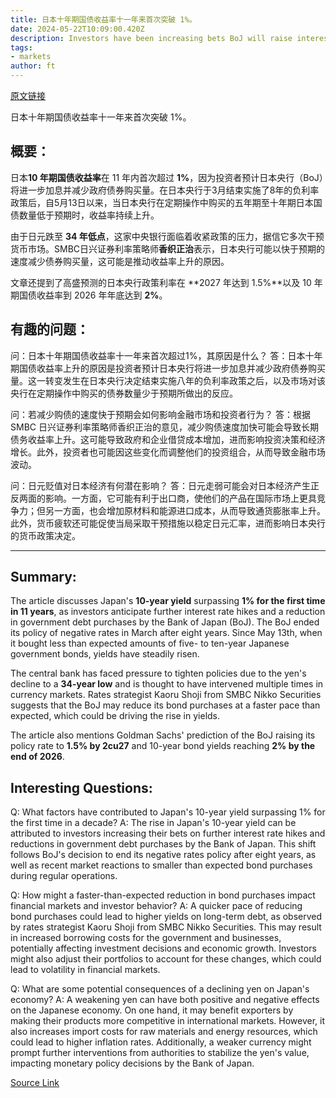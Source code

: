 ```yaml
---
title: 日本十年期国债收益率十一年来首次突破 1%。
date: 2024-05-22T10:09:00.420Z
description: Investors have been increasing bets BoJ will raise interest rates further
tags: 
- markets
author: ft
---
```


[原文链接](https://ft.com/content/cd175515-34ee-4a09-8ef3-a49f33abe36f)

日本十年期国债收益率十一年来首次突破 1%。

## 概要：
日本**10 年期国债收益率**在 11 年内首次超过 **1%**，因为投资者预计日本央行（BoJ）将进一步加息并减少政府债券购买量。在日本央行于3月结束实施了8年的负利率政策后，自5月13日以来，当日本央行在定期操作中购买的五年期至十年期日本国债数量低于预期时，收益率持续上升。

由于日元跌至 **34 年低点**，这家中央银行面临着收紧政策的压力，据信它多次干预货币市场。SMBC日兴证券利率策略师**香织正治**表示，日本央行可能以快于预期的速度减少债券购买量，这可能是推动收益率上升的原因。

文章还提到了高盛预测的日本央行政策利率在 **2027 年达到 1.5%**以及 10 年期国债收益率到 2026 年年底达到 **2%**。


## 有趣的问题：
问：日本十年期国债收益率十一年来首次超过1%，其原因是什么？
答：日本十年期国债收益率上升的原因是投资者预计日本央行将进一步加息并减少政府债券购买量。这一转变发生在日本央行决定结束实施八年的负利率政策之后，以及市场对该央行在定期操作中购买的债券数量少于预期所做出的反应。

问：若减少购债的速度快于预期会如何影响金融市场和投资者行为？
答：根据 SMBC 日兴证券利率策略师香织正治的意见，减少购债速度加快可能会导致长期债务收益率上升。这可能导致政府和企业借贷成本增加，进而影响投资决策和经济增长。此外，投资者也可能因这些变化而调整他们的投资组合，从而导致金融市场波动。

问：日元贬值对日本经济有何潜在影响？
答：日元走弱可能会对日本经济产生正反两面的影响。一方面，它可能有利于出口商，使他们的产品在国际市场上更具竞争力；但另一方面，也会增加原材料和能源进口成本，从而导致通货膨胀率上升。此外，货币疲软还可能促使当局采取干预措施以稳定日元汇率，进而影响日本央行的货币政策决定。

---

## Summary:
The article discusses Japan's **10-year yield** surpassing **1% for the first time in 11 years**, as investors anticipate further interest rate hikes and a reduction in government debt purchases by the Bank of Japan (BoJ). The BoJ ended its policy of negative rates in March after eight years. Since May 13th, when it bought less than expected amounts of five- to ten-year Japanese government bonds, yields have steadily risen.

The central bank has faced pressure to tighten policies due to the yen's decline to a **34-year low** and is thought to have intervened multiple times in currency markets. Rates strategist Kaoru Shoji from SMBC Nikko Securities suggests that the BoJ may reduce its bond purchases at a faster pace than expected, which could be driving the rise in yields.

The article also mentions Goldman Sachs' prediction of the BoJ raising its policy rate to **1.5% by 2cu27** and 10-year bond yields reaching **2% by the end of 2026**.

## Interesting Questions:
Q: What factors have contributed to Japan's 10-year yield surpassing 1% for the first time in a decade?
A: The rise in Japan's 10-year yield can be attributed to investors increasing their bets on further interest rate hikes and reductions in government debt purchases by the Bank of Japan. This shift follows BoJ's decision to end its negative rates policy after eight years, as well as recent market reactions to smaller than expected bond purchases during regular operations.

Q: How might a faster-than-expected reduction in bond purchases impact financial markets and investor behavior?
A: A quicker pace of reducing bond purchases could lead to higher yields on long-term debt, as observed by rates strategist Kaoru Shoji from SMBC Nikko Securities. This may result in increased borrowing costs for the government and businesses, potentially affecting investment decisions and economic growth. Investors might also adjust their portfolios to account for these changes, which could lead to volatility in financial markets.

Q: What are some potential consequences of a declining yen on Japan's economy?
A: A weakening yen can have both positive and negative effects on the Japanese economy. On one hand, it may benefit exporters by making their products more competitive in international markets. However, it also increases import costs for raw materials and energy resources, which could lead to higher inflation rates. Additionally, a weaker currency might prompt further interventions from authorities to stabilize the yen's value, impacting monetary policy decisions by the Bank of Japan.

[Source Link](https://ft.com/content/cd175515-34ee-4a09-8ef3-a49f33abe36f)


